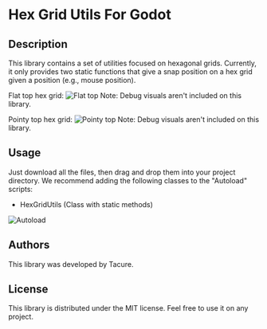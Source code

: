# Hex Grid Utils For Godot

## Description
This library contains a set of utilities focused on hexagonal grids. Currently, it only provides two static functions that give a snap position on a hex grid given a position (e.g., mouse position).

Flat top hex grid:
![Flat top](Docs/hex_grid_flat_top.gif)
Note: Debug visuals aren't included on this library.

Pointy top hex grid:
![Pointy top](Docs/hex_grid_pointy_top.gif)
Note: Debug visuals aren't included on this library.

## Usage
Just download all the files, then drag and drop them into your project directory. We recommend adding the following classes to the "Autoload" scripts:
- HexGridUtils (Class with static methods)

![Autoload](Docs/godot_add_to_autoload.png)

## Authors
This library was developed by Tacure.

## License
This library is distributed under the MIT license. Feel free to use it on any project.
